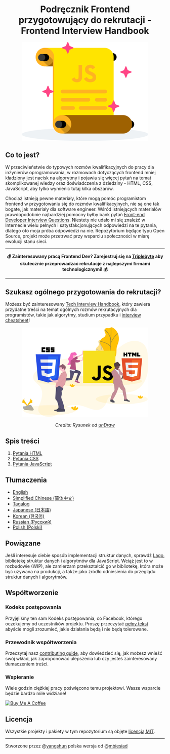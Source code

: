 <h1 align="center">Podręcznik Frontend przygotowujący do rekrutacji - Frontend Interview Handbook</h1>

<div align="center">
  <a href="https://dribbble.com/shots/4263961-Front-End-Interview-Scroll">
    <img src="assets/scroll.svg" alt="Front End Interview Handbook" width="400"/>
  </a>
</div>

## Co to jest?

W przeciwieństwie do typowych rozmów kwalifikacyjnych do pracy dla inżynierów oprogramowania, w rozmowach dotyczących frontend mniej kładziony jest nacisk na algorytmy i pojawia się więcej pytań na temat skomplikowanej wiedzy oraz doświadczenia z dziedziny - HTML, CSS, JavaScript, aby tylko wymienić tutaj kilka obszarów.

Chociaż istnieją pewne materiały, które mogą pomóc programistom frontend w przygotowaniu się do rozmów kwalifikacyjnych, nie są one tak bogate, jak materiały dla software engineer. Wśród istniejących materiałów prawdopodobnie najbardziej pomocny byłby bank pytań [Front-end Developer Interview Questions](https://github.com/h5bp/Front-end-Developer-Interview-Questions). Niestety nie udało mi się znaleźć w Internecie wielu pełnych i satysfakcjonujących odpowiedzi na te pytania, dlatego oto moja próba odpowiedzi na nie. Repozytorium będące typu Open Source, projekt może przetrwać przy wsparciu społeczności w miarę ewolucji stanu sieci.

---

<div align="center">
  <strong>💰 Zainteresowany pracą Frontend Dev? Zarejestruj się na <a href="https://triplebyte.com/a/PJaJNpO/feihg">Triplebyte</a> aby skutecznie przeprowadzać rekrutacje z najlepszymi firmami technologicznymi! 💰</strong>
</div>

---

## Szukasz ogólnego przygotowania do rekrutacji?

Możesz być zainteresowany [Tech Interview Handbook](https://github.com/yangshun/tech-interview-handbook), który zawiera przydatne treści na temat ogólnych rozmów rekrutacyjnych dla programistów, takie jak algorytmy, studium przypadku i [interview cheatsheet](https://github.com/yangshun/tech-interview-handbook/blob/master/preparing/cheatsheet.md)!

<div align="center">
  <img src="assets/web-tech.svg" alt="Web Technologies illustration" width="400"/>
  <br/>
  <p>
    <em>Credits: Rysunek od <a href="https://undraw.co/">unDraw</a></em>
  </p>
</div>

## Spis treści

1. [Pytania HTML](https://github.com/mbiesiad/front-end-interview-handbook/blob/master/contents/pl/questions/html-questions.md)
2. [Pytania CSS](https://github.com/mbiesiad/front-end-interview-handbook/blob/master/contents/pl/questions/css-questions.md)
3. [Pytania JavaScript](https://github.com/mbiesiad/front-end-interview-handbook/blob/master/contents/pl/questions/javascript-questions.md)

## Tłumaczenia

- [English](/README.md)
- [Simplified Chinese (简体中文)](/contents/zh/README.md)
- [Tagalog](/contents/tl/README.md)
- [Japanese (日本語)](/contents/jp/README.md)
- [Korean (한국어)](/contents/kr/README.md)
- [Russian (Русский)](/contents/ru/README.md)
- [Polish (Polski)](/contents/pl/README.md)

## Powiązane

Jeśli interesuje ciebie sposób implementacji struktur danych, sprawdź [Lago](https://github.com/yangshun/lago), bibliotekę struktur danych i algorytmów dla JavaScript. Wciąż jest to w rozbudowie (WIP), ale zamierzam przekształcić go w bibliotekę, która może być używana na produkcji, a także jako źródło odniesienia do przeglądu struktur danych i algorytmów.

## Współtworzenie

### Kodeks postępowania

Przyjęliśmy ten sam Kodeks postępowania, co Facebook, którego oczekujemy od uczestników projektu. Proszę przeczytać [pełny tekst](https://code.facebook.com/codeofconduct) abyście mogli zrozumieć, jakie działania będą i nie będą tolerowane.

### Przewodnik współtworzenia

Przeczytaj nasz [contributing guide](/CONTRIBUTING.md), aby dowiedzieć się, jak możesz wnieść swój wkład, jak zaproponować ulepszenia lub czy jesteś zainteresowany tłumaczeniem treści.

### Wspieranie

Wiele godzin ciężkiej pracy poświęcono temu projektowi. Wasze wsparcie będzie bardzo mile widziane!

<a href="https://www.buymeacoffee.com/yangshun" target="_blank"><img src="https://www.buymeacoffee.com/assets/img/custom_images/orange_img.png" alt="Buy Me A Coffee"/></a>

## Licencja

Wszystkie projekty i pakiety w tym repozytorium są objęte [licencją MIT](/LICENSE).

---

Stworzone przez @[yangshun](https://github.com/yangshun) polska wersja od @[mbiesiad](https://github.com/mbiesiad)

